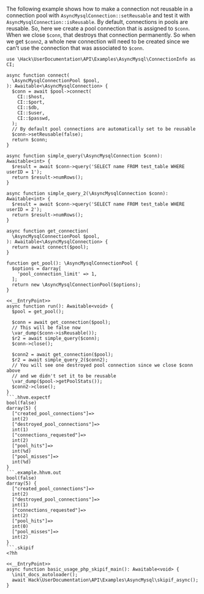 The following example shows how to make a connection not reusable in a connection pool with `AsyncMysqlConnection::setReusable` and test it with `AsyncMysqlConnection::isReusable`. By default, connections in pools are reusable. So, here we create a pool connection that is assigned to `$conn`. When we close `$conn`, that destroys that connection permanently. So when we get `$conn2`, a whole new connection will need to be created since we can't use the connection that was associated to `$conn`.

```basic-usage.php
use \Hack\UserDocumentation\API\Examples\AsyncMysql\ConnectionInfo as CI;

async function connect(
  \AsyncMysqlConnectionPool $pool,
): Awaitable<\AsyncMysqlConnection> {
  $conn = await $pool->connect(
    CI::$host,
    CI::$port,
    CI::$db,
    CI::$user,
    CI::$passwd,
  );
  // By default pool connections are automatically set to be reusable
  $conn->setReusable(false);
  return $conn;
}

async function simple_query(\AsyncMysqlConnection $conn): Awaitable<int> {
  $result = await $conn->query('SELECT name FROM test_table WHERE userID = 1');
  return $result->numRows();
}

async function simple_query_2(\AsyncMysqlConnection $conn): Awaitable<int> {
  $result = await $conn->query('SELECT name FROM test_table WHERE userID = 2');
  return $result->numRows();
}

async function get_connection(
  \AsyncMysqlConnectionPool $pool,
): Awaitable<\AsyncMysqlConnection> {
  return await connect($pool);
}

function get_pool(): \AsyncMysqlConnectionPool {
  $options = darray[
    'pool_connection_limit' => 1,
  ];
  return new \AsyncMysqlConnectionPool($options);
}

<<__EntryPoint>>
async function run(): Awaitable<void> {
  $pool = get_pool();

  $conn = await get_connection($pool);
  // This will be false now
  \var_dump($conn->isReusable());
  $r2 = await simple_query($conn);
  $conn->close();

  $conn2 = await get_connection($pool);
  $r2 = await simple_query_2($conn2);
  // You will see one destroyed pool connection since we close $conn above
  // and we didn't set it to be reusable
  \var_dump($pool->getPoolStats());
  $conn2->close();
}
```.hhvm.expectf
bool(false)
darray(5) {
  ["created_pool_connections"]=>
  int(2)
  ["destroyed_pool_connections"]=>
  int(1)
  ["connections_requested"]=>
  int(2)
  ["pool_hits"]=>
  int(%d)
  ["pool_misses"]=>
  int(%d)
}
```.example.hhvm.out
bool(false)
darray(5) {
  ["created_pool_connections"]=>
  int(2)
  ["destroyed_pool_connections"]=>
  int(1)
  ["connections_requested"]=>
  int(2)
  ["pool_hits"]=>
  int(0)
  ["pool_misses"]=>
  int(2)
}
```.skipif
<?hh

<<__EntryPoint>>
async function basic_usage_php_skipif_main(): Awaitable<void> {
  \init_docs_autoloader();
  await Hack\UserDocumentation\API\Examples\AsyncMysql\skipif_async();
}
```
